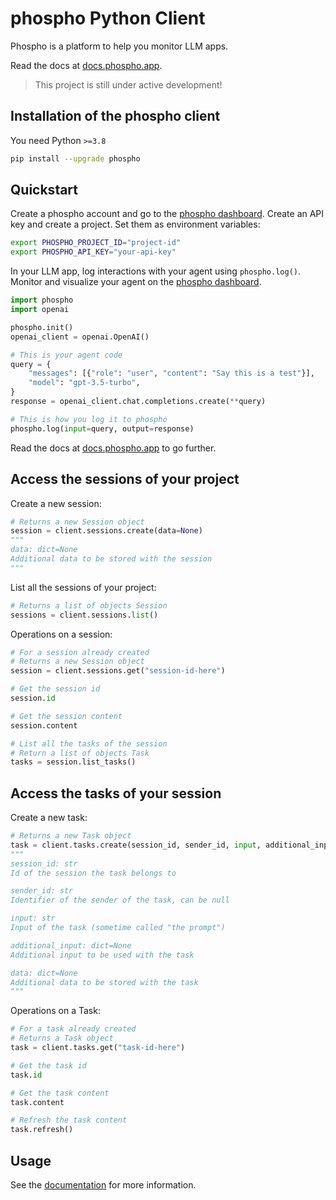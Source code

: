 # phospho Python Client

Phospho is a platform to help you monitor LLM apps.

Read the docs at [docs.phospho.app](https://docs.phospho.app/).

> This project is still under active development!

## Installation of the phospho client

You need Python `>=3.8`

```bash
pip install --upgrade phospho
```

## Quickstart

Create a phospho account and go to the [phospho dashboard](phospho.app). Create an API key and create a project. Set them as environment variables:


```bash
export PHOSPHO_PROJECT_ID="project-id"
export PHOSPHO_API_KEY="your-api-key"
```

In your LLM app, log interactions with your agent using `phospho.log()`. Monitor and visualize your agent on the [phospho dashboard](phospho.app). 

```python
import phospho
import openai

phospho.init()
openai_client = openai.OpenAI()

# This is your agent code
query = {
    "messages": [{"role": "user", "content": "Say this is a test"}], 
    "model": "gpt-3.5-turbo", 
}
response = openai_client.chat.completions.create(**query)

# This is how you log it to phospho
phospho.log(input=query, output=response)
```

Read the docs at [docs.phospho.app](https://docs.phospho.app/) to go further. 

## Access the sessions of your project

Create a new session:
```python
# Returns a new Session object
session = client.sessions.create(data=None)
"""
data: dict=None
Additional data to be stored with the session
"""
```

List all the sessions of your project:
```python
# Returns a list of objects Session
sessions = client.sessions.list()
```

Operations on a session:
```python
# For a session already created
# Returns a new Session object
session = client.sessions.get("session-id-here")

# Get the session id
session.id

# Get the session content
session.content

# List all the tasks of the session
# Return a list of objects Task
tasks = session.list_tasks()

```

## Access the tasks of your session

Create a new task:
```python
# Returns a new Task object
task = client.tasks.create(session_id, sender_id, input, additional_input=None, data=None)
"""
session_id: str
Id of the session the task belongs to

sender_id: str
Identifier of the sender of the task, can be null

input: str
Input of the task (sometime called "the prompt")

additional_input: dict=None
Additional input to be used with the task

data: dict=None
Additional data to be stored with the task
"""
```

Operations on a Task:
```python
# For a task already created
# Returns a Task object
task = client.tasks.get("task-id-here")

# Get the task id
task.id

# Get the task content
task.content

# Refresh the task content
task.refresh()
```


## Usage

See the [documentation](https://docs.phospho.app/) for more information.